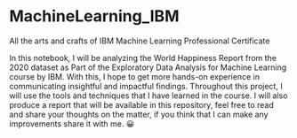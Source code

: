 # MachineLearning_IBM
All the arts and crafts of IBM Machine Learning Professional Certificate

In this notebook, I will be analyzing the World Happiness Report from the 2020 dataset as Part of the Exploratory Data Analysis for Machine Learning course by IBM. With this, I hope to get more hands-on experience in communicating insightful and impactful findings. Throughout this project, I will use the tools and techniques that I have learned in the course. I will also produce a report that will be available in this repository, feel free to read and share your thoughts on the matter, if you think that I can make any improvements share it with me. 😀
